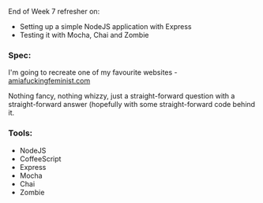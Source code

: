 End of Week 7 refresher on:

* Setting up a simple NodeJS application with Express
* Testing it with Mocha, Chai and Zombie

### Spec:

I'm going to recreate one of my favourite websites - [amiafuckingfeminist.com](www.amiafuckingfeminist.com)

Nothing fancy, nothing whizzy, just a straight-forward question with a straight-forward answer (hopefully with some straight-forward code behind it.

### Tools:

* NodeJS
* CoffeeScript
* Express
* Mocha
* Chai
* Zombie